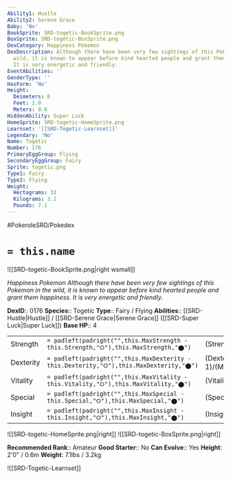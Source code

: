 ```yaml
---
Ability1: Hustle
Ability2: Serene Grace
Baby: 'No'
BookSprite: SRD-togetic-BookSprite.png
BoxSprite: SRD-togetic-BoxSprite.png
DexCategory: Happiness Pokemon
DexDescription: Although there have been very few sightings of this Pokemon in the
  wild, it is known to appear before kind hearted people and grant them happiness.
  It is very energetic and friendly.
EventAbilities: ''
GenderType: ''
HasForm: 'No'
Height:
  Deimeters: 6
  Feet: 2.0
  Meters: 0.6
HiddenAbility: Super Luck
HomeSprite: SRD-togetic-HomeSprite.png
Learnset: '[[SRD-Togetic-Learnset]]'
Legendary: 'No'
Name: Togetic
Number: 176
PrimaryEggGroup: Flying
SecondaryEggGroup: Fairy
Sprite: togetic.png
Type1: Fairy
Type2: Flying
Weight:
  Hectograms: 32
  Kilograms: 3.2
  Pounds: 7.1
---
```


#PokeroleSRD/Pokedex

# `= this.name`

![[SRD-togetic-BookSprite.png|right wsmall]]

*Happiness Pokemon*
*Although there have been very few sightings of this Pokemon in the wild, it is known to appear before kind hearted people and grant them happiness. It is very energetic and friendly.*

**DexID**:: 0176
**Species**:: Togetic
**Type**:: Fairy / Flying
**Abilities**:: [[SRD-Hustle|Hustle]] / [[SRD-Serene Grace|Serene Grace]] ([[SRD-Super Luck|Super Luck]])
**Base HP**:: 4

|           |                                                                                        |                                          |
| --------- | -------------------------------------------------------------------------------------- | ---------------------------------------- |
| Strength  | `= padleft(padright("",this.MaxStrength - this.Strength,"⭘"),this.MaxStrength,"⬤")`    | (Strength::1)/(MaxStrength::3)   |
| Dexterity | `= padleft(padright("",this.MaxDexterity - this.Dexterity,"⭘"),this.MaxDexterity,"⬤")` | (Dexterity:: 1)/(MaxDexterity::3) |
| Vitality  | `= padleft(padright("",this.MaxVitality - this.Vitality,"⭘"),this.MaxVitality,"⬤")`    | (Vitality::2)/(MaxVitality::5)   |
| Special   | `= padleft(padright("",this.MaxSpecial - this.Special,"⭘"),this.MaxSpecial,"⬤")`       | (Special::2)/(MaxSpecial::5)     |
| Insight   | `= padleft(padright("",this.MaxInsight - this.Insight,"⭘"),this.MaxInsight,"⬤")`       | (Insight::3)/(MaxInsight::6)     |

![[SRD-togetic-HomeSprite.png|right]]
![[SRD-togetic-BoxSprite.png|right]]

**Recommended Rank**:: Amateur
**Good Starter**:: No
**Can Evolve**:: Yes
**Height**: 2'0" / 0.6m
**Weight**: 7.1lbs / 3.2kg

![[SRD-Togetic-Learnset]]